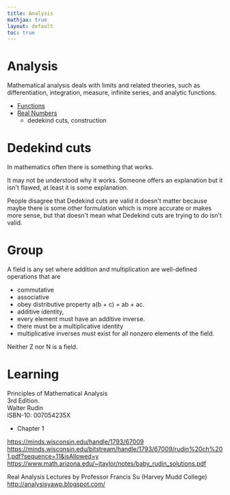 ```yaml
---
title: Analysis
mathjax: true
layout: default
toc: true
---
```




# Analysis

Mathematical analysis deals with limits and related theories, such as differentiation, integration, measure, infinite series, and analytic functions. 


* [Functions](Functions.html)
* [Real Numbers](RealNumbers.html)
    * dedekind cuts, construction



# Dedekind cuts

In mathematics often there is something that works.

It may not be understood why it works. Someone offers an explanation
but it isn't flawed, at least it is some explanation. 

People disagree that Dedekind cuts are valid
it doesn't matter because maybe there is some other formulation
which is more accurate or makes more sense, but that doesn't mean
what Dedekind cuts are trying to do isn't valid.





# Group


A field is any set where addition and multiplication are well-defined operations
that are 

* commutative
* associative
* obey distributive property a(b + c) = ab + ac.
* additive identity, 
* every element must have an additive inverse.
* there must be a multiplicative identity
* multiplicative inverses must exist for all nonzero elements of the field.


Neither Z nor N is a field.


# Learning

Principles of Mathematical Analysis \
3rd Edition. \
Walter Rudin \
ISBN-10: 007054235X

* Chapter 1


https://minds.wisconsin.edu/handle/1793/67009
https://minds.wisconsin.edu/bitstream/handle/1793/67009/rudin%20ch%201.pdf?sequence=11&isAllowed=y
https://www.math.arizona.edu/~jtaylor/notes/baby_rudin_solutions.pdf



Real Analysis Lectures by Professor Francis Su (Harvey Mudd College)
http://analysisyawp.blogspot.com/

